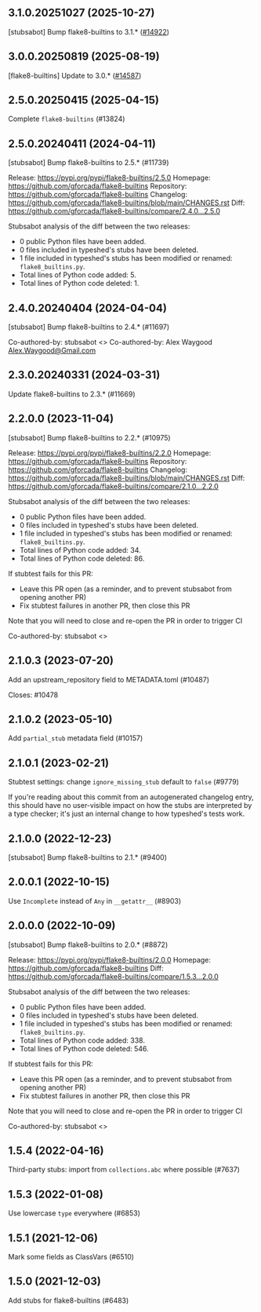 ## 3.1.0.20251027 (2025-10-27)

[stubsabot] Bump flake8-builtins to 3.1.* ([#14922](https://github.com/python/typeshed/pull/14922))

## 3.0.0.20250819 (2025-08-19)

[flake8-builtins] Update to 3.0.* ([#14587](https://github.com/python/typeshed/pull/14587))

## 2.5.0.20250415 (2025-04-15)

Complete `flake8-builtins` (#13824)

## 2.5.0.20240411 (2024-04-11)

[stubsabot] Bump flake8-builtins to 2.5.* (#11739)

Release: https://pypi.org/pypi/flake8-builtins/2.5.0
Homepage: https://github.com/gforcada/flake8-builtins
Repository: https://github.com/gforcada/flake8-builtins
Changelog: https://github.com/gforcada/flake8-builtins/blob/main/CHANGES.rst
Diff: https://github.com/gforcada/flake8-builtins/compare/2.4.0...2.5.0

Stubsabot analysis of the diff between the two releases:
 - 0 public Python files have been added.
 - 0 files included in typeshed's stubs have been deleted.
 - 1 file included in typeshed's stubs has been modified or renamed: `flake8_builtins.py`.
 - Total lines of Python code added: 5.
 - Total lines of Python code deleted: 1.

## 2.4.0.20240404 (2024-04-04)

[stubsabot] Bump flake8-builtins to 2.4.* (#11697)

Co-authored-by: stubsabot <>
Co-authored-by: Alex Waygood <Alex.Waygood@Gmail.com>

## 2.3.0.20240331 (2024-03-31)

Update flake8-builtins to 2.3.* (#11669)

## 2.2.0.0 (2023-11-04)

[stubsabot] Bump flake8-builtins to 2.2.* (#10975)

Release: https://pypi.org/pypi/flake8-builtins/2.2.0
Homepage: https://github.com/gforcada/flake8-builtins
Repository: https://github.com/gforcada/flake8-builtins
Changelog: https://github.com/gforcada/flake8-builtins/blob/main/CHANGES.rst
Diff: https://github.com/gforcada/flake8-builtins/compare/2.1.0...2.2.0

Stubsabot analysis of the diff between the two releases:
 - 0 public Python files have been added.
 - 0 files included in typeshed's stubs have been deleted.
 - 1 file included in typeshed's stubs has been modified or renamed: `flake8_builtins.py`.
 - Total lines of Python code added: 34.
 - Total lines of Python code deleted: 86.

If stubtest fails for this PR:
- Leave this PR open (as a reminder, and to prevent stubsabot from opening another PR)
- Fix stubtest failures in another PR, then close this PR

Note that you will need to close and re-open the PR in order to trigger CI

Co-authored-by: stubsabot <>

## 2.1.0.3 (2023-07-20)

Add an upstream_repository field to METADATA.toml (#10487)

Closes: #10478

## 2.1.0.2 (2023-05-10)

Add `partial_stub` metadata field (#10157)

## 2.1.0.1 (2023-02-21)

Stubtest settings: change `ignore_missing_stub` default to `false` (#9779)

If you're reading about this commit from an autogenerated changelog entry, this should have no user-visible impact on how the stubs are interpreted by a type checker; it's just an internal change to how typeshed's tests work.

## 2.1.0.0 (2022-12-23)

[stubsabot] Bump flake8-builtins to 2.1.* (#9400)

## 2.0.0.1 (2022-10-15)

Use `Incomplete` instead of `Any` in `__getattr__` (#8903)

## 2.0.0.0 (2022-10-09)

[stubsabot] Bump flake8-builtins to 2.0.* (#8872)

Release: https://pypi.org/pypi/flake8-builtins/2.0.0
Homepage: https://github.com/gforcada/flake8-builtins
Diff: https://github.com/gforcada/flake8-builtins/compare/1.5.3...2.0.0

Stubsabot analysis of the diff between the two releases:
 - 0 public Python files have been added.
 - 0 files included in typeshed's stubs have been deleted.
 - 1 file included in typeshed's stubs has been modified or renamed: `flake8_builtins.py`.
 - Total lines of Python code added: 338.
 - Total lines of Python code deleted: 546.

If stubtest fails for this PR:
- Leave this PR open (as a reminder, and to prevent stubsabot from opening another PR)
- Fix stubtest failures in another PR, then close this PR

Note that you will need to close and re-open the PR in order to trigger CI

Co-authored-by: stubsabot <>

## 1.5.4 (2022-04-16)

Third-party stubs: import from `collections.abc` where possible (#7637)

## 1.5.3 (2022-01-08)

Use lowercase `type` everywhere (#6853)

## 1.5.1 (2021-12-06)

Mark some fields as ClassVars (#6510)

## 1.5.0 (2021-12-03)

Add stubs for flake8-builtins (#6483)

